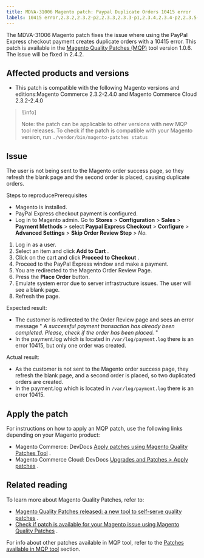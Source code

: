 ```yaml
---
title: MDVA-31006 Magento patch: Paypal Duplicate Orders 10415 error
labels: 10415 error,2.3.2,2.3.2-p2,2.3.3,2.3.3-p1,2.3.4,2.3.4-p2,2.3.5-p1,2.3.5-p2,2.4.0,2.4.2,MQP 1.0.6,MQP patches,Magento Commerce,Magento Commerce Cloud,PayPal,duplicate,order,orders,support tools
---
```


The MDVA-31006 Magento patch fixes the issue where using the PayPal Express checkout payment creates duplicate orders with a 10415 error. This patch is available in the [Magento Quality Patches (MQP)](https://support.magento.com/hc/en-us/articles/360047139492) tool version 1.0.6. The issue will be fixed in 2.4.2.

## Affected products and versions

* This patch is compatible with the following Magento versions and editions:Magento Commerce 2.3.2-2.4.0 and Magento Commerce Cloud 2.3.2-2.4.0

>![info]
>
>Note: the patch can be applicable to other versions with new MQP tool releases. To check if the patch is compatible with your Magento version, run `./vendor/bin/magento-patches
    status` 

## Issue

The user is not being sent to the Magento order success page, so they refresh the blank page and the second order is placed, causing duplicate orders.

 <span class="wysiwyg-underline">Steps to reproducePrerequisites</span> 

* Magento is installed.
* PayPal Express checkout payment is configured.
* Log in to Magento admin. Go to **Stores** > **Configuration** > **Sales** > **Payment Methods** > select **Paypal Express Checkout** > **Configure** > **Advanced Settings** > **Skip Order Review Step** > *No.* 

1. Log in as a user.
1. Select an item and click **Add to Cart** .
1. Click on the cart and click **Proceed to Checkout** .
1. Proceed to the PayPal Express window and make a payment.
1. You are redirected to the Magento Order Review Page.
1. Press the **Place Order** button.
1. Emulate system error due to server infrastructure issues. The user will see a blank page.
1. Refresh the page.

 <span class="wysiwyg-underline">Expected result:</span>  

* The customer is redirected to the Order Review page and sees an error message " *A successful payment transaction has already been completed. Please, check if the order has been placed.* "
* In the payment.log which is located in `/var/log/payment.log` there is an error 10415, but only one order was created.

 <span class="wysiwyg-underline">Actual result:</span> 

* As the customer is not sent to the Magento order success page, they refresh the blank page, and a second order is placed, so two duplicated orders are created.
* In the payment.log which is located in `/var/log/payment.log` there is an error 10415.

## Apply the patch

For instructions on how to apply an MQP patch, use the following links depending on your Magento product:

* Magento Commerce: DevDocs [Apply patches using Magento Quality Patches Tool](https://devdocs.magento.com/guides/v2.4/comp-mgr/patching/mqp.html) .
* Magento Commerce Cloud: DevDocs [Upgrades and Patches > Apply patches](https://devdocs.magento.com/cloud/project/project-patch.html) .

## Related reading

To learn more about Magento Quality Patches, refer to:

* [Magento Quality Patches released: a new tool to self-serve quality patches](https://support.magento.com/hc/en-us/articles/360047139492) .
* [Check if patch is available for your Magento issue using Magento Quality Patches](https://support.magento.com/hc/en-us/articles/360047125252) .

For info about other patches available in MQP tool, refer to the [Patches available in MQP tool](https://support.magento.com/hc/en-us/sections/360010506631-Patches-available-in-MQP-tool-) section.